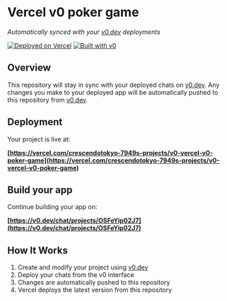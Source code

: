# Vercel v0 poker game

*Automatically synced with your [v0.dev](https://v0.dev) deployments*

[![Deployed on Vercel](https://img.shields.io/badge/Deployed%20on-Vercel-black?style=for-the-badge&logo=vercel)](https://vercel.com/crescendotokyo-7949s-projects/v0-vercel-v0-poker-game)
[![Built with v0](https://img.shields.io/badge/Built%20with-v0.dev-black?style=for-the-badge)](https://v0.dev/chat/projects/OSFeYip02J7)

## Overview

This repository will stay in sync with your deployed chats on [v0.dev](https://v0.dev).
Any changes you make to your deployed app will be automatically pushed to this repository from [v0.dev](https://v0.dev).

## Deployment

Your project is live at:

**[https://vercel.com/crescendotokyo-7949s-projects/v0-vercel-v0-poker-game](https://vercel.com/crescendotokyo-7949s-projects/v0-vercel-v0-poker-game)**

## Build your app

Continue building your app on:

**[https://v0.dev/chat/projects/OSFeYip02J7](https://v0.dev/chat/projects/OSFeYip02J7)**

## How It Works

1. Create and modify your project using [v0.dev](https://v0.dev)
2. Deploy your chats from the v0 interface
3. Changes are automatically pushed to this repository
4. Vercel deploys the latest version from this repository
